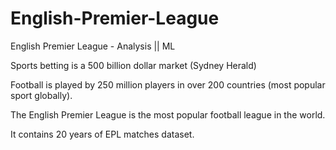 # English-Premier-League
English Premier League -  Analysis || ML 

Sports betting is a 500 billion dollar market (Sydney Herald)

Football is played by 250 million players in over 200 countries (most popular sport globally).

The English Premier League is the most popular football league in the world.

It contains 20 years of EPL matches dataset.

